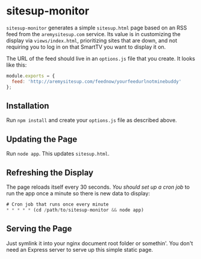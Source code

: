 # sitesup-monitor

`sitesup-monitor` generates a simple `sitesup.html` page based on an RSS feed from the `aremysitesup.com` service. Its value is in customizing the display via `views/index.html`, prioritizing sites that are down, and not requiring you to log in on that SmartTV you want to display it on.

The URL of the feed should live in an `options.js` file that you create. It looks like this:

```javascript
module.exports = {
  feed: 'http://aremysitesup.com/feednow/yourfeedurlnotminebuddy'
};
```

## Installation

Run `npm install` and create your `options.js` file as described above.

## Updating the Page

Run `node app`. This updates `sitesup.html`.

## Refreshing the Display

The page reloads itself every 30 seconds. *You should set up a cron job* to run the app once a minute so there is new data to display:

```javascript
# Cron job that runs once every minute
* * * * * (cd /path/to/sitesup-monitor && node app)
```

## Serving the Page

Just symlink it into your nginx document root folder or somethin'. You don't need an Express server to serve up this simple static page.

